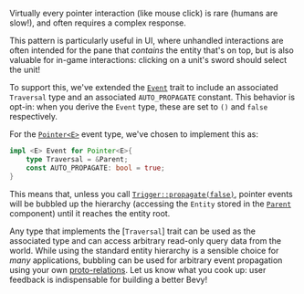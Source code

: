 <!-- Minimal Bubbling Observers -->
<!-- https://github.com/bevyengine/bevy/pull/13991 -->

Virtually every pointer interaction (like mouse click) is rare (humans are slow!), and often requires a complex response.

This pattern is particularly useful in UI, where unhandled interactions are often intended for the pane that *contains* the entity that's on top, but is also valuable for in-game interactions: clicking on a unit's sword should select the unit!

To support this, we've extended the [`Event`] trait to include an associated `Traversal` type and an associated `AUTO_PROPAGATE` constant.
This behavior is opt-in: when you derive the `Event` type, these are set to `()` and `false` respectively.

For the [`Pointer<E>`] event type, we've chosen to implement this as:

```rust
impl <E> Event for Pointer<E>{
    type Traversal = &Parent;
    const AUTO_PROPAGATE: bool = true;
}
```

This means that, unless you call [`Trigger::propagate(false)`], pointer events will be bubbled up the hierarchy (accessing the `Entity` stored in the [`Parent`] component) until it reaches the entity root.

Any type that implements the [`Traversal`] trait can be used as the associated type and can access arbitrary read-only query data from the world.
While using the standard entity hierarchy is a sensible choice for *many* applications, bubbling can be used for arbitrary event propagation using your own [proto-relations].
Let us know what you cook up: user feedback is indispensable for building a better Bevy!

[`Event`]: https://docs.rs/bevy/0.15.0/bevy/ecs/event/trait.Event.html
[`Pointer<E>`]: https://docs.rs/bevy/0.15.0/bevy/picking/events/struct.Pointer.html
[`Trigger::propagate(false)`]: https://docs.rs/bevy/0.15.0/bevy/ecs/prelude/struct.Trigger.html#method.propagate
[`Parent`]: https://docs.rs/bevy/0.15.0/bevy/hierarchy/struct.Parent.html
[proto-relations]: https://github.com/bevyengine/bevy/issues/3742